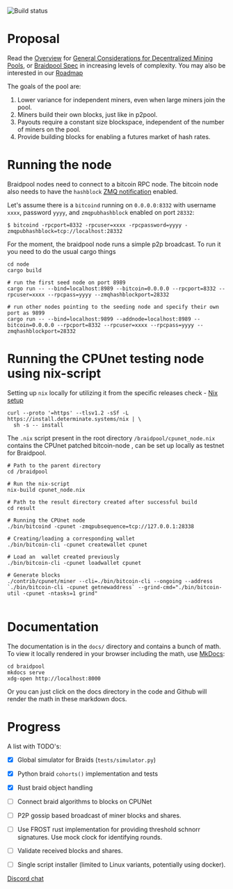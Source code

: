 
![Build status](https://github.com/wholooks/braidpool/actions/workflows/rust-node.yml/badge.svg)

# Proposal

Read the
[Overview](https://github.com/braidpool/braidpool/blob/master/docs/overview.md)
for [General Considerations for Decentralized Mining Pools](https://github.com/braidpool/braidpool/blob/master/docs/general_considerations.md), or [Braidpool Spec](https://github.com/braidpool/braidpool/blob/master/docs/braidpool_spec.md) in increasing levels of complexity. You may also be interested in our [Roadmap](https://github.com/braidpool/braidpool/blob/master/docs/roadmap.md)

The goals of the pool are:

1. Lower variance for independent miners, even when large miners join the pool.
2. Miners build their own blocks, just like in p2pool.
3. Payouts require a constant size blockspace, independent of the number of
   miners on the pool.
4. Provide building blocks for enabling a futures market of hash rates.

# Running the node

Braidpool nodes need to connect to a bitcoin RPC node. The bitcoin node also needs to have the `hashblock` [ZMQ notification](https://github.com/bitcoin/bitcoin/blob/master/doc/zmq.md) enabled.

Let's assume there is a `bitcoind` running on `0.0.0.0:8332` with username `xxxx`, password `yyyy`, and `zmqpubhashblock` enabled on port `28332`:
```
$ bitcoind -rpcport=8332 -rpcuser=xxxx -rpcpassword=yyyy -zmqpubhashblock=tcp://localhost:28332
```

For the moment, the braidpool node runs a simple p2p broadcast. To run it you need to do
the usual cargo things

```
cd node
cargo build

# run the first seed node on port 8989
cargo run -- --bind=localhost:8989 --bitcoin=0.0.0.0 --rpcport=8332 --rpcuser=xxxx --rpcpass=yyyy --zmqhashblockport=28332

# run other nodes pointing to the seeding node and specify their own port as 9899
cargo run -- --bind=localhost:9899 --addnode=localhost:8989 --bitcoin=0.0.0.0 --rpcport=8332 --rpcuser=xxxx --rpcpass=yyyy --zmqhashblockport=28332
```
# Running the CPUnet testing node using nix-script

Setting up `nix` locally for utilizing it from the specific releases check - [Nix setup](https://github.com/DeterminateSystems/nix-installer/releases) 
```
curl --proto '=https' --tlsv1.2 -sSf -L https://install.determinate.systems/nix | \
  sh -s -- install
```

The `.nix` script present in the root directory `/braidpool/cpunet_node.nix` contains the CPUnet patched 
bitcoin-node , can be set up locally as testnet for Braidpool.

```
# Path to the parent directory
cd /braidpool

# Run the nix-script
nix-build cpunet_node.nix

# Path to the result directory created after successful build 
cd result

# Running the CPUnet node
./bin/bitcoind -cpunet -zmqpubsequence=tcp://127.0.0.1:28338

# Creating/loading a corresponding wallet 
./bin/bitcoin-cli -cpunet createwallet cpunet

# Load an  wallet created previously
./bin/bitcoin-cli -cpunet loadwallet cpunet

# Generate blocks     
./contrib/cpunet/miner --cli=./bin/bitcoin-cli --ongoing --address `./bin/bitcoin-cli -cpunet getnewaddress` --grind-cmd="./bin/bitcoin-util -cpunet -ntasks=1 grind"


```


# Documentation

The documentation is in the `docs/` directory and contains a bunch of math. To
view it locally rendered in your browser including the math, use
[MkDocs](https://www.mkdocs.org/):

```
cd braidpool
mkdocs serve
xdg-open http://localhost:8000
```

Or you can just click on the docs directory in the code and Github will render the math in these markdown docs.

# Progress

A list with TODO's:

- [x] Global simulator for Braids (`tests/simulator.py`)
- [x] Python braid `cohorts()` implementation and tests
- [x] Rust braid object handling
- [ ] Connect braid algorithms to blocks on CPUNet
- [ ] P2P gossip based broadcast of miner blocks and shares.
- [ ] Use FROST rust implementation for providing threshold schnorr
      signatures. Use mock clock for identifying rounds.
- [ ] Validate received blocks and shares.
- [ ] Single script installer (limited to Linux variants, potentially using
      docker).


[Discord chat](https://discord.gg/pZYUDwkpPv)

